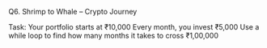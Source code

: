 Q6. Shrimp to Whale – Crypto Journey

Task:
Your portfolio starts at ₹10,000
Every month, you invest ₹5,000
Use a while loop to find how many months it takes to cross ₹1,00,000